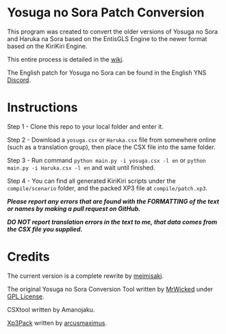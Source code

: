 # Yosuga no Sora Patch Conversion

This program was created to convert the older versions of Yosuga no Sora and Haruka na Sora based on the EntisGLS Engine to the newer format based on the KiriKiri Engine.

This entire process is detailed in the [wiki](https://github.com/EnormousSpud/YnS-Wiki/wiki).

The English patch for Yosuga no Sora can be found in the English YNS [Discord](https://discord.gg/yosuga-no-sora).

# Instructions

Step 1 - Clone this repo to your local folder and enter it.

Step 2 - Download a `yosuga.csx` or `Haruka.csx` file from somewhere online (such as a translation group), then place the CSX file into the same folder.

Step 3 - Run command `python main.py -i yosuga.csx -l en` or `python main.py -i Haruka.csx -l en` and wait until finished.

Step 4 - You can find all generated KiriKiri scripts under the `compile/scenario` folder, and the packed XP3 file at `compile/patch.xp3`.

_**Please report any errors that are found with the FORMATTING of the text or names by making a pull request on GitHub.**_

_**DO NOT report translation errors in the text to me, that data comes from the CSX file you supplied.**_

# Credits

The current version is a complete rewrite by [meimisaki](https://github.com/meimisaki).

The original Yosuga no Sora Conversion Tool written by [MrWicked](https://github.com/TheRealMrWicked) under [GPL License](LICENSE).

CSXtool written by Amanojaku.

[Xp3Pack](https://github.com/arcusmaximus/KirikiriTools) written by [arcusmaximus](https://github.com/arcusmaximus).
